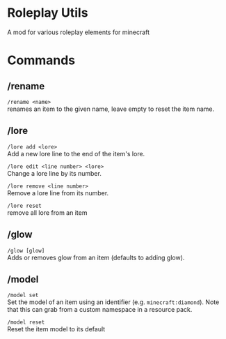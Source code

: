 # Roleplay Utils
A mod for various roleplay elements for minecraft

# Commands
## /rename
`/rename <name>`  
renames an item to the given name, leave empty to reset the item name.

## /lore
`/lore add <lore>`  
Add a new lore line to the end of the item's lore.

`/lore edit <line number> <lore>`  
Change a lore line by its number.

`/lore remove <line number>`  
Remove a lore line from its number.

`/lore reset`  
remove all lore from an item

## /glow
`/glow [glow]`  
Adds or removes glow from an item (defaults to adding glow).

## /model
`/model set`  
Set the model of an item using an identifier (e.g. `minecraft:diamond`). Note that this can grab from a custom
namespace in a resource pack.

`/model reset`  
Reset the item model to its default
